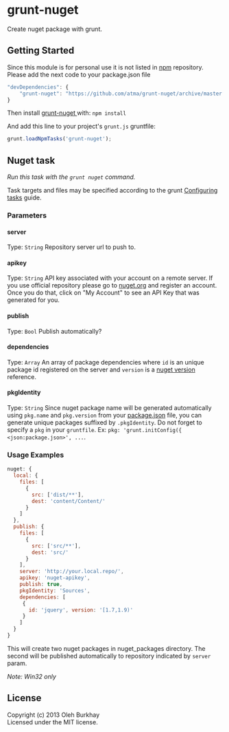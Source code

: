 # grunt-nuget

Create nuget package with grunt.

## Getting Started

Since this module is for personal use it is not listed in [npm][npmjs] repository. Please add the next code to your package.json file

```javascript
"devDependencies": {
    "grunt-nuget": "https://github.com/atma/grunt-nuget/archive/master.tar.gz"
}
```

Then install [grunt-nuget ][grunt_nuget] with: `npm install`

And add this line to your project's `grunt.js` gruntfile:

```javascript
grunt.loadNpmTasks('grunt-nuget');
```

[grunt]: http://gruntjs.com/
[npmjs]: https://npmjs.org/
[grunt_nuget]: http://github.com/atma/grunt-nuget

## Nuget task
_Run this task with the `grunt nuget` command._

Task targets and files may be specified according to the grunt [Configuring tasks](http://gruntjs.com/configuring-tasks) guide.

### Parameters

#### server
Type: `String`
Repository server url to push to.

#### apikey
Type: `String`
API key associated with your account on a remote server. If you use official repository please go to [nuget.org](http://nuget.org/) and register an account. Once you do that, click on "My Account" to see an API Key that was generated for you.

#### publish
Type: `Bool`
Publish automatically?

#### dependencies
Type: `Array`
An array of package dependencies where `id` is an unique package id registered on the server and `version` is a [nuget version](http://docs.nuget.org/docs/reference/versioning) reference.

#### pkgIdentity
Type: `String`
Since nuget package name will be generated automatically using `pkg.name` and `pkg.version` from your [package.json](http://package.json.nodejitsu.com/) file, you can generate unique packages suffixed by `.pkgIdentity`. Do not forget to specify a `pkg` in your `gruntfile`. Ex: `pkg: 'grunt.initConfig({ <json:package.json>', ...`.


### Usage Examples

```javascript
nuget: {
  local: {
    files: [
      {
        src: ['dist/**'],
        dest: 'content/Content/'
      }
    ]
  },
  publish: {
    files: [
      {
        src: ['src/**'],
        dest: 'src/'
      }
    ],
    server: 'http://your.local.repo/',
    apikey: 'nuget-apikey',
    publish: true,
    pkgIdentity: 'Sources',
    dependencies: [
     {
       id: 'jquery', version: '[1.7,1.9)'
     }
    ]
  }
}
```
This will create two nuget packages in nuget_packages directory. The second will be published automatically to repository indicated by `server` param.

_Note: Win32 only_

## License
Copyright (c) 2013 Oleh Burkhay  
Licensed under the MIT license.
